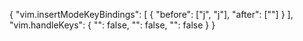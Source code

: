 {
  "vim.insertModeKeyBindings": [
    {
      "before": ["j", "j"],
      "after": ["<Esc>"]
    }
  ],
  "vim.handleKeys": {
    "<C-c>": false,
    "<C-v>": false,
    "<C-x>": false
  }
}
